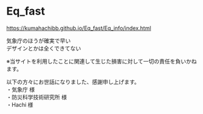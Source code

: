 # Eq_fast
https://kumahachibb.github.io/Eq_fast/Eq_info/index.html

気象庁のほうが確実で早い  
デザインとかは全くできてない

※当サイトを利用したことに関連して生じた損害に対して一切の責任を負いかねます。

以下の方々にお世話になりました、感謝申し上げます。  
・気象庁 様  
・防災科学技術研究所 様  
・Hachi 様
